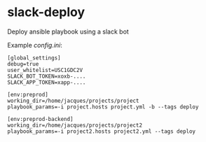 # slack-deploy
Deploy ansible playbook using a slack bot

Example *config.ini*:

```
[global_settings]
debug=true
user_whitelist=USC1GDC2V
SLACK_BOT_TOKEN=xoxb-....
SLACK_APP_TOKEN=xapp-....

[env:preprod]
working_dir=/home/jacques/projects/project
playbook_params=-i project.hosts project.yml -b --tags deploy

[env:preprod-backend]
working_dir=/home/jacques/projects/project2
playbook_params=-i project2.hosts project2.yml --tags deploy
```

